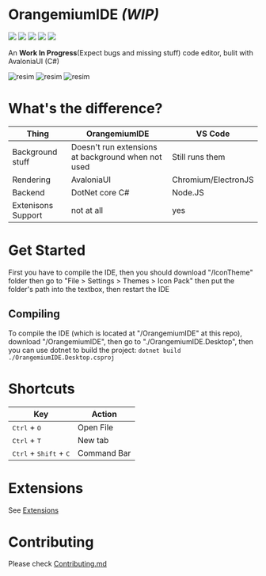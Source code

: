 # OrangemiumIDE *(WIP)*
![](https://img.shields.io/bitbucket/pr/HAKANKOKCU/OrangemiumIDE?style=for-the-badge)
![](https://img.shields.io/bitbucket/issues/HAKANKOKCU/OrangemiumIDE?style=for-the-badge)
![](https://img.shields.io/github/v/release/HAKANKOKCU/OrangemiumIDE?style=for-the-badge)
![](https://img.shields.io/github/commit-activity/m/HAKANKOKCU/OrangemiumIDE?style=for-the-badge)
![](https://img.shields.io/github/license/HAKANKOKCU/OrangemiumIDE?style=for-the-badge)


An **Work In Progress**(Expect bugs and missing stuff) code editor, bulit with AvaloniaUI (C#)

![resim](https://github.com/HAKANKOKCU/OrangemiumIDE/assets/103432992/db0ed8e8-0be9-46a6-a8e0-8593e8eb5c01)
![resim](https://github.com/HAKANKOKCU/OrangemiumIDE/assets/103432992/2fa1805f-ff76-4f47-8a41-db2c45a97368)
![resim](https://github.com/HAKANKOKCU/OrangemiumIDE/assets/103432992/e719ad2b-815d-4dbc-8aa1-630a83d29c20)

# What's the difference?
 | Thing | OrangemiumIDE | VS Code |
 | - | - | - |
 | Background stuff | Doesn't run extensions at background when not used | Still runs them |
 | Rendering | AvaloniaUI | Chromium/ElectronJS |
 | Backend | DotNet core C# | Node.JS |
 | Extenisons Support | not at all | yes
 
 

# Get Started
First you have to compile the IDE, then you should download "/IconTheme" folder then go to "File > Settings > Themes > Icon Pack" then put the folder's path into the textbox, then restart the IDE
## Compiling
To compile the IDE (which is located at "/OrangemiumIDE" at this repo), download "/OrangemiumIDE", then go to "./OrangemiumIDE.Desktop", then you can use dotnet to build the project: `dotnet build ./OrangemiumIDE.Desktop.csproj` 
# Shortcuts
 | Key | Action |
 |-|-|
 | <kbd>Ctrl</kbd> + <kbd>O</kbd> | Open File |
 | <kbd>Ctrl</kbd> + <kbd>T</kbd> | New tab |
 | <kbd>Ctrl</kbd> + <kbd>Shift</kbd> + <kbd>C</kbd> | Command Bar |
# Extensions
See [Extensions](https://github.com/HAKANKOKCU/OrangemiumIDE/blob/main/docs/extensions.md)
# Contributing
Please check [Contributing.md](https://github.com/HAKANKOKCU/OrangemiumIDE/blob/main/docs/CONTRIBUTING.md)

